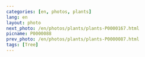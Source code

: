 ```yaml
---
categories: [en, photos, plants]
lang: en
layout: photo
next_photo: /en/photos/plants/plants-P0000167.html
picname: P0000088
prev_photo: /en/photos/plants/plants-P0000087.html
tags: [Tree]
---
```

